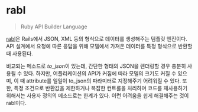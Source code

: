# rabl
> Ruby API Builder Language

[rabl](https://github.com/nesquena/rabl)은 Rails에서 JSON, XML 등의 형식으로 데이터를 생성해주는 템플릿 엔진이다. API 설계에서 요청에 따른 응답을 위해 모델에서 가져온 데이터를 특정 형식으로 반환할 때 사용된다. 

비교되는 메소드로 *to_json*이 있는데, 간단한 형태의 JSON을 렌더링할 경우 충분히 사용될 수 있다. 하지만, 어플리케이션의 API가 커짐에 따라 모델의 크기도 커질 수 있으며, 이 때 attribute를 일일이 to_json의 파라미터로 지정해주기 어려워질 수 있다. 또한, 특정 조건으로 반환값을 제한하거나 복잡한 컨트롤을 처리하며 코드를 재사용하기 위해서는 사용자 정의의 메소드로는 한계가 있다. 이런 어려움을 쉽게 해결해주는 것이 rabl이다.  

